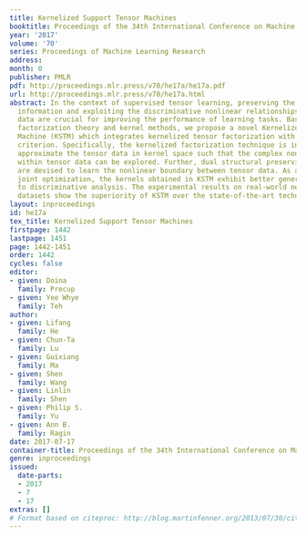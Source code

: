 ```yaml
---
title: Kernelized Support Tensor Machines
booktitle: Proceedings of the 34th International Conference on Machine Learning
year: '2017'
volume: '70'
series: Proceedings of Machine Learning Research
address: 
month: 0
publisher: PMLR
pdf: http://proceedings.mlr.press/v70/he17a/he17a.pdf
url: http://proceedings.mlr.press/v70/he17a.html
abstract: In the context of supervised tensor learning, preserving the structural
  information and exploiting the discriminative nonlinear relationships of tensor
  data are crucial for improving the performance of learning tasks. Based on tensor
  factorization theory and kernel methods, we propose a novel Kernelized Support Tensor
  Machine (KSTM) which integrates kernelized tensor factorization with maximum-margin
  criterion. Specifically, the kernelized factorization technique is introduced to
  approximate the tensor data in kernel space such that the complex nonlinear relationships
  within tensor data can be explored. Further, dual structural preserving kernels
  are devised to learn the nonlinear boundary between tensor data. As a result of
  joint optimization, the kernels obtained in KSTM exhibit better generalization power
  to discriminative analysis. The experimental results on real-world neuroimaging
  datasets show the superiority of KSTM over the state-of-the-art techniques.
layout: inproceedings
id: he17a
tex_title: Kernelized Support Tensor Machines
firstpage: 1442
lastpage: 1451
page: 1442-1451
order: 1442
cycles: false
editor:
- given: Doina
  family: Precup
- given: Yee Whye
  family: Teh
author:
- given: Lifang
  family: He
- given: Chun-Ta
  family: Lu
- given: Guixiang
  family: Ma
- given: Shen
  family: Wang
- given: Linlin
  family: Shen
- given: Philip S.
  family: Yu
- given: Ann B.
  family: Ragin
date: 2017-07-17
container-title: Proceedings of the 34th International Conference on Machine Learning
genre: inproceedings
issued:
  date-parts:
  - 2017
  - 7
  - 17
extras: []
# Format based on citeproc: http://blog.martinfenner.org/2013/07/30/citeproc-yaml-for-bibliographies/
---
```

